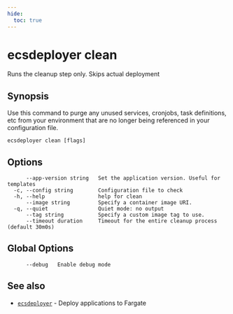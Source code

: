 ```yaml
---
hide:
  toc: true
---
```

# ecsdeployer clean

Runs the cleanup step only. Skips actual deployment

## Synopsis

Use this command to purge any unused services, cronjobs, task definitions, etc 
from your environment that are no longer being referenced in your configuration file.


```
ecsdeployer clean [flags]
```

## Options

```
      --app-version string   Set the application version. Useful for templates
  -c, --config string        Configuration file to check
  -h, --help                 help for clean
      --image string         Specify a container image URI.
  -q, --quiet                Quiet mode: no output
      --tag string           Specify a custom image tag to use.
      --timeout duration     Timeout for the entire cleanup process (default 30m0s)
```

## Global Options

```
      --debug   Enable debug mode
```

## See also

* [`ecsdeployer`](ecsdeployer.md)	 - Deploy applications to Fargate

